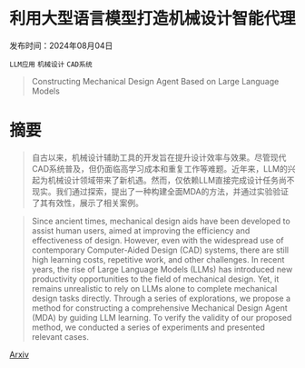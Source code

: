 # 利用大型语言模型打造机械设计智能代理

发布时间：2024年08月04日

`LLM应用` `机械设计` `CAD系统`

> Constructing Mechanical Design Agent Based on Large Language Models

# 摘要

> 自古以来，机械设计辅助工具的开发旨在提升设计效率与效果。尽管现代CAD系统普及，但仍面临高学习成本和重复工作等难题。近年来，LLM的兴起为机械设计领域带来了新机遇。然而，仅依赖LLM直接完成设计任务尚不现实。我们通过探索，提出了一种构建全面MDA的方法，并通过实验验证了其有效性，展示了相关案例。

> Since ancient times, mechanical design aids have been developed to assist human users, aimed at improving the efficiency and effectiveness of design. However, even with the widespread use of contemporary Computer-Aided Design (CAD) systems, there are still high learning costs, repetitive work, and other challenges. In recent years, the rise of Large Language Models (LLMs) has introduced new productivity opportunities to the field of mechanical design. Yet, it remains unrealistic to rely on LLMs alone to complete mechanical design tasks directly. Through a series of explorations, we propose a method for constructing a comprehensive Mechanical Design Agent (MDA) by guiding LLM learning. To verify the validity of our proposed method, we conducted a series of experiments and presented relevant cases.

[Arxiv](https://arxiv.org/abs/2408.02087)